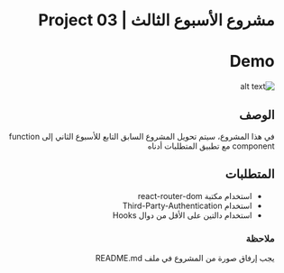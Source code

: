  <div dir="rtl">
  
# مشروع الأسبوع الثالث | Project 03 

# Demo 

![alt text](https://github.com/aldundur-Mansour/Project03/blob/main/DemoP03-react.gif?raw=true)


## الوصف
في هذا المشروع، سيتم تحويل المشروع السابق التابع للأسبوع الثاني إلى function component مع تطبيق المتطلبات أدناه
## المتطلبات
- استخدام مكتبة react-router-dom 
- استخدام Third-Party-Authentication 
- استخدام دالتين على الأقل من دوال Hooks

### ملاحظة
يجب إرفاق صورة من المشروع في ملف README.md
  
</div>
